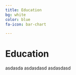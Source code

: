 ```yaml
---
title: Education
bg: white
color: blue
fa-icon: bar-chart

---
```


# Education
asdasda
asdasdasd
asdasdasd
